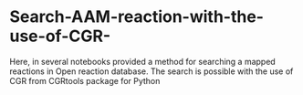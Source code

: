 # Search-AAM-reaction-with-the-use-of-CGR-
Here, in several notebooks provided a method for searching a mapped reactions in Open reaction database. The search is possible with the use of CGR from CGRtools package for Python 
